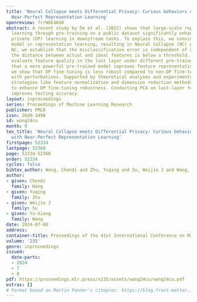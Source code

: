 ```yaml
---
title: 'Neural Collapse meets Differential Privacy: Curious behaviors of NoisyGD with
  Near-Perfect Representation Learning'
openreview: 7rrN6E4KU0
abstract: A recent study by De et al. (2022) shows that large-scale representation
  learning through pre-training on a public dataset significantly enhances differentially
  private (DP) learning in downstream tasks. To explain this, we consider a layer-peeled
  model in representation learning, resulting in Neural Collapse (NC) phenomena. Within
  NC, we establish that the misclassification error is independent of dimension when
  the distance between actual and ideal features is below a threshold. We empirically
  evaluate feature quality in the last layer under different pre-trained models, showing
  that a more powerful pre-trained model improves feature representation. Moreover,
  we show that DP fine-tuning is less robust compared to non-DP fine-tuning, especially
  with perturbations. Supported by theoretical analyses and experiments, we suggest
  strategies like feature normalization and dimension reduction methods such as PCA
  to enhance DP fine-tuning robustness. Conducting PCA on last-layer features significantly
  improves testing accuracy.
layout: inproceedings
series: Proceedings of Machine Learning Research
publisher: PMLR
issn: 2640-3498
id: wang24cu
month: 0
tex_title: 'Neural Collapse meets Differential Privacy: Curious behaviors of {N}oisy{GD}
  with Near-Perfect Representation Learning'
firstpage: 52334
lastpage: 52360
page: 52334-52360
order: 52334
cycles: false
bibtex_author: Wang, Chendi and Zhu, Yuqing and Su, Weijie J and Wang, Yu-Xiang
author:
- given: Chendi
  family: Wang
- given: Yuqing
  family: Zhu
- given: Weijie J
  family: Su
- given: Yu-Xiang
  family: Wang
date: 2024-07-08
address:
container-title: Proceedings of the 41st International Conference on Machine Learning
volume: '235'
genre: inproceedings
issued:
  date-parts:
  - 2024
  - 7
  - 8
pdf: https://proceedings.mlr.press/v235/assets/wang24cu/wang24cu.pdf
extras: []
# Format based on Martin Fenner's citeproc: https://blog.front-matter.io/posts/citeproc-yaml-for-bibliographies/
---
```

